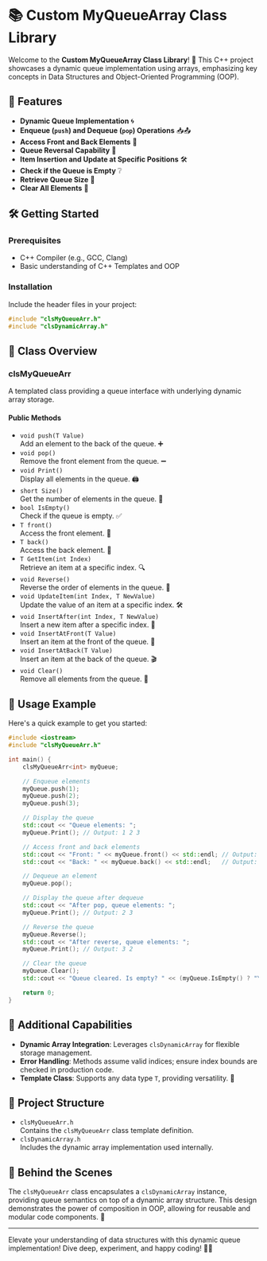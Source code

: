 # 📚 Custom MyQueueArray Class Library

Welcome to the **Custom MyQueueArray Class Library**! 🎉 This C++ project showcases a dynamic queue implementation using arrays, emphasizing key concepts in Data Structures and Object-Oriented Programming (OOP).

## 🚀 Features

- **Dynamic Queue Implementation** 🌀
- **Enqueue (`push`) and Dequeue (`pop`) Operations** 📥📤
- **Access Front and Back Elements** 🎯
- **Queue Reversal Capability** 🔄
- **Item Insertion and Update at Specific Positions** 🛠️
- **Check if the Queue is Empty** ❔
- **Retrieve Queue Size** 📏
- **Clear All Elements** 🧹

## 🛠️ Getting Started

### Prerequisites

- C++ Compiler (e.g., GCC, Clang)
- Basic understanding of C++ Templates and OOP

### Installation

Include the header files in your project:

```cpp
#include "clsMyQueueArr.h"
#include "clsDynamicArray.h"
```

## 📄 Class Overview

### clsMyQueueArr

A templated class providing a queue interface with underlying dynamic array storage.

#### Public Methods

- `void push(T Value)`  
  Add an element to the back of the queue. ➕
- `void pop()`  
  Remove the front element from the queue. ➖
- `void Print()`  
  Display all elements in the queue. 🖨️
- `short Size()`  
  Get the number of elements in the queue. 🔢
- `bool IsEmpty()`  
  Check if the queue is empty. ✅
- `T front()`  
  Access the front element. 🎯
- `T back()`  
  Access the back element. 🎯
- `T GetItem(int Index)`  
  Retrieve an item at a specific index. 🔍
- `void Reverse()`  
  Reverse the order of elements in the queue. 🔄
- `void UpdateItem(int Index, T NewValue)`  
  Update the value of an item at a specific index. 🛠️
- `void InsertAfter(int Index, T NewValue)`  
  Insert a new item after a specific index. 📝
- `void InsertAtFront(T Value)`  
  Insert an item at the front of the queue. 🏁
- `void InsertAtBack(T Value)`  
  Insert an item at the back of the queue. 🎬
- `void Clear()`  
  Remove all elements from the queue. 🧹

## 📝 Usage Example

Here's a quick example to get you started:

```cpp
#include <iostream>
#include "clsMyQueueArr.h"

int main() {
    clsMyQueueArr<int> myQueue;

    // Enqueue elements
    myQueue.push(1);
    myQueue.push(2);
    myQueue.push(3);

    // Display the queue
    std::cout << "Queue elements: ";
    myQueue.Print(); // Output: 1 2 3

    // Access front and back elements
    std::cout << "Front: " << myQueue.front() << std::endl; // Output: 1
    std::cout << "Back: " << myQueue.back() << std::endl;   // Output: 3

    // Dequeue an element
    myQueue.pop();

    // Display the queue after dequeue
    std::cout << "After pop, queue elements: ";
    myQueue.Print(); // Output: 2 3

    // Reverse the queue
    myQueue.Reverse();
    std::cout << "After reverse, queue elements: ";
    myQueue.Print(); // Output: 3 2

    // Clear the queue
    myQueue.Clear();
    std::cout << "Queue cleared. Is empty? " << (myQueue.IsEmpty() ? "Yes" : "No") << std::endl;

    return 0;
}
```

## 🌟 Additional Capabilities

- **Dynamic Array Integration**: Leverages `clsDynamicArray` for flexible storage management.
- **Error Handling**: Methods assume valid indices; ensure index bounds are checked in production code.
- **Template Class**: Supports any data type `T`, providing versatility. 🔧

## 📂 Project Structure

- `clsMyQueueArr.h`  
  Contains the `clsMyQueueArr` class template definition.
- `clsDynamicArray.h`  
  Includes the dynamic array implementation used internally.

## 🤖 Behind the Scenes

The `clsMyQueueArr` class encapsulates a `clsDynamicArray` instance, providing queue semantics on top of a dynamic array structure. This design demonstrates the power of composition in OOP, allowing for reusable and modular code components. 🧩

---

Elevate your understanding of data structures with this dynamic queue implementation! Dive deep, experiment, and happy coding! 🚀✨
